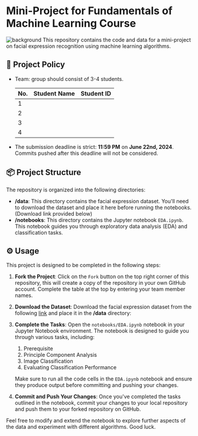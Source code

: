 # Mini-Project for Fundamentals of Machine Learning Course
![background](./materials/ai_wp.jpg)
This repository contains the code and data for a mini-project on facial expression recognition using machine learning algorithms.

## 📑 Project Policy
- Team: group should consist of 3-4 students.

    |No.| Student Name    | Student ID |
    | --------| -------- | ------- |
    |1||| Nguyễn Minh Toàn|| 21110195|
    |2||| Lê Vũ Hoàng An ||...|
    |3|||
    |4|||

- The submission deadline is strict: **11:59 PM** on **June 22nd, 2024**. Commits pushed after this deadline will not be considered.

## 📦 Project Structure

The repository is organized into the following directories:

- **/data**: This directory contains the facial expression dataset. You'll need to download the dataset and place it here before running the notebooks. (Download link provided below)
- **/notebooks**: This directory contains the Jupyter notebook ```EDA.ipynb```. This notebook guides you through exploratory data analysis (EDA) and classification tasks.

## ⚙️ Usage

This project is designed to be completed in the following steps:

1. **Fork the Project**: Click on the ```Fork``` button on the top right corner of this repository, this will create a copy of the repository in your own GitHub account. Complete the table at the top by entering your team member names.

2. **Download the Dataset**: Download the facial expression dataset from the following [link](https://mega.nz/file/foM2wDaa#GPGyspdUB2WV-fATL-ZvYj3i4FqgbVKyct413gxg3rE) and place it in the **/data** directory:

3. **Complete the Tasks**: Open the ```notebooks/EDA.ipynb``` notebook in your Jupyter Notebook environment. The notebook is designed to guide you through various tasks, including:
    
    1. Prerequisite
    2. Principle Component Analysis
    3. Image Classification
    4. Evaluating Classification Performance 

    Make sure to run all the code cells in the ```EDA.ipynb``` notebook and ensure they produce output before committing and pushing your changes.

5. **Commit and Push Your Changes**: Once you've completed the tasks outlined in the notebook, commit your changes to your local repository and push them to your forked repository on GitHub.


Feel free to modify and extend the notebook to explore further aspects of the data and experiment with different algorithms. Good luck.
